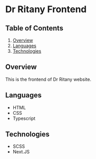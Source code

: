 # Dr Ritany Frontend

## Table of Contents
1. [Overview](#overview)
2. [Languages](#languages)
3. [Technologies](#technologies)

## Overview
This is the frontend of Dr Ritany website.

## Languages
* HTML
* CSS
* Typescript

## Technologies
* SCSS
* Next.JS
